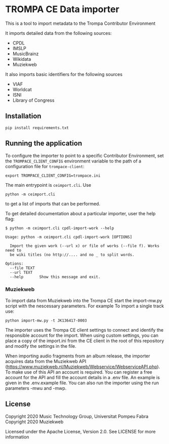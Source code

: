 # TROMPA CE Data importer

This is a tool to import metadata to the Trompa Contributor Environment

It imports detailed data from the following sources:

  * CPDL
  * IMSLP
  * MusicBrainz
  * Wikidata
  * Muziekweb

It also imports basic identifiers for the following sources

  * VIAF
  * Worldcat
  * ISNI
  * Library of Congress

## Installation

    pip install requirements.txt

## Running the application

To configure the importer to point to a specific Contributor Environment, set
the `TROMPACE_CLIENT_CONFIG` environment variable to the path of a configuration
file for `trompace-client`:

    export TROMPACE_CLIENT_CONFIG=trompace.ini

The main entrypoint is `ceimport.cli`. Use

    python -m ceimport.cli

to get a list of imports that can be performed.

To get detailed documentation about a particular importer, user the help flag:

    $ python -m ceimport.cli cpdl-import-work --help

    Usage: python -m ceimport.cli cpdl-import-work [OPTIONS]

      Import the given work (--url x) or file of works (--file f). Works need to
      be wiki titles (no http://.... and no _ to split words.

    Options:
      --file TEXT
      --url TEXT
      --help       Show this message and exit.

### Muziekweb

To import data from Muziekweb into the Trompa CE start the import-mw.py script
with the nescessary parameters. For example To import a single track use:

    python import-mw.py -t JK136417-0003

The importer uses the Trompa CE client settings to connect and identify the
responsible account for the import. When using custom settings, you can place a
copy of the import.ini from the CE client in the root of this repository and
modify the settings in the file.

When importing audio fragments from an album release, the importer acquires
data from the Muziekweb API
(https://www.muziekweb.nl/Muziekweb/Webservice/WebserviceAPI.php). To make use
of this API an account is required. You can register a free account for the API
and fill the account details in a .env file. An example is given in the
.env.example file. You can also run the importer using the run parameters -mwu
and -mwp.

## License

Copyright 2020 Music Technology Group, Universitat Pompeu Fabra
Copyright 2020 Muziekweb

Licensed under the Apache License, Version 2.0. See LICENSE for more information
